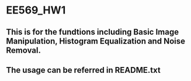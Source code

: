 # EE569_HW1
## This is for the fundtions including Basic Image Manipulation, Histogram Equalization and Noise Removal.
## The usage can be referred in README.txt
